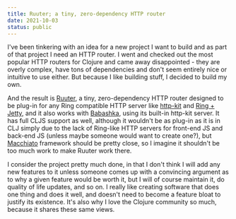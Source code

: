 ```yaml
---
title: Ruuter; a tiny, zero-dependency HTTP router
date: 2021-10-03
status: public
---
```


I've been tinkering with an idea for a new project I want to build and as part of that project I need an HTTP router. I went and checked out the most popular HTTP routers for Clojure and came away disappointed - they are overly complex, have tons of dependencies and don't seem entirely nice or intuitive to use either. But because I like building stuff, I decided to build my own.

And the result is [Ruuter](https://github.com/askonomm/ruuter), a tiny, zero-dependency HTTP router designed to be plug-in for any Ring compatible HTTP server like [http-kit](https://github.com/http-kit/http-kit) and [Ring + Jetty](https://github.com/ring-clojure/ring), and it also works with [Babashka](https://github.com/babashka/babashka), using its built-in http-kit server. It has full CLJS support as well, although it wouldn't be as plug-in as it is in CLJ simply due to the lack of Ring-like HTTP servers for front-end JS and back-end JS (unless maybe someone would want to create one?), but [Macchiato](https://github.com/macchiato-framework) framework should be pretty close, so I imagine it shouldn't be too much work to make Ruuter work there.

I consider the project pretty much done, in that I don't think I will add any new features to it unless someone comes up with a convincing argument as to why a given feature would be worth it, but I will of course maintain it, do quality of life updates, and so on. I really like creating software that does one thing and does it well, and doesn't need to become a feature bloat to justify its existence. It's also why I love the Clojure community so much, because it shares these same views.

